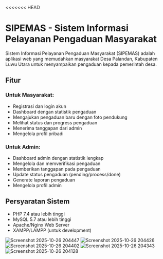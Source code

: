 <<<<<<< HEAD
# SIPEMAS - Sistem Informasi Pelayanan Pengaduan Masyarakat

Sistem Informasi Pelayanan Pengaduan Masyarakat (SIPEMAS) adalah aplikasi web yang memudahkan masyarakat Desa Palandan, Kabupaten Luwu Utara untuk menyampaikan pengaduan kepada pemerintah desa.

## Fitur

### Untuk Masyarakat:
- Registrasi dan login akun
- Dashboard dengan statistik pengaduan
- Mengajukan pengaduan baru dengan foto pendukung
- Melihat status dan progress pengaduan
- Menerima tanggapan dari admin
- Mengelola profil pribadi

### Untuk Admin:
- Dashboard admin dengan statistik lengkap
- Mengelola dan memverifikasi pengaduan
- Memberikan tanggapan pada pengaduan
- Update status pengaduan (pending/process/done)
- Generate laporan pengaduan
- Mengelola profil admin

## Persyaratan Sistem

- PHP 7.4 atau lebih tinggi
- MySQL 5.7 atau lebih tinggi
- Apache/Nginx Web Server
- XAMPP/LAMPP (untuk development)

![Screenshot 2025-10-26 204447](https://github.com/user-attachments/assets/0d4016c9-5d9c-4ce7-8901-47865a530173)
![Screenshot 2025-10-26 204426](https://github.com/user-attachments/assets/33f1acb1-056a-4fc5-8427-3a027924b0f3)
![Screenshot 2025-10-26 204402](https://github.com/user-attachments/assets/af23a931-deb6-4f3f-8c08-4d943cab4414)
![Screenshot 2025-10-26 204343](https://github.com/user-attachments/assets/b4282000-bd61-4c89-8b46-162017089a3d)
![Screenshot 2025-10-26 204128](https://github.com/user-attachments/assets/6b78adfe-5866-4416-93ef-867fb9b73c18)
